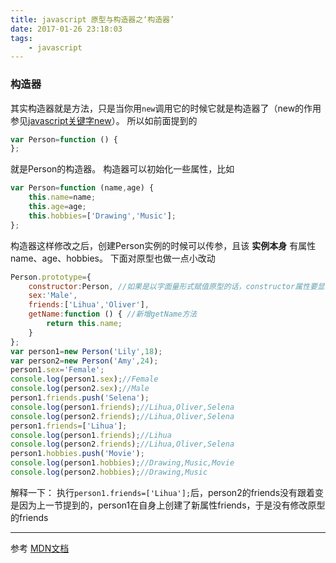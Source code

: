```yaml
---
title: javascript 原型与构造器之‘构造器’
date: 2017-01-26 23:18:03
tags:
    - javascript
---
```

### 构造器
其实构造器就是方法，只是当你用`new`调用它的时候它就是构造器了（new的作用参见[javascript关键字new](https://disinuo.me/2017/01/10/2017-01-10-javascript_new/)）。
所以如前面提到的
```javascript
var Person=function () {
};
```
就是Person的构造器。
构造器可以初始化一些属性，比如
```javascript
var Person=function (name,age) {
    this.name=name;
    this.age=age;
    this.hobbies=['Drawing','Music'];
};
```
构造器这样修改之后，创建Person实例的时候可以传参，且该 __实例本身__ 有属性name、age、hobbies。
下面对原型也做一点小改动
```javascript
Person.prototype={
    constructor:Person, //如果是以字面量形式赋值原型的话，constructor属性要显示定义
    sex:'Male',
    friends:['Lihua','Oliver'],
    getName:function () { //新增getName方法
        return this.name;
    }
};
var person1=new Person('Lily',18);
var person2=new Person('Amy',24);
person1.sex='Female';
console.log(person1.sex);//Female
console.log(person2.sex);//Male
person1.friends.push('Selena');
console.log(person1.friends);//Lihua,Oliver,Selena
console.log(person2.friends);//Lihua,Oliver,Selena
person1.friends=['Lihua'];
console.log(person1.friends);//Lihua
console.log(person2.friends);//Lihua,Oliver,Selena
person1.hobbies.push('Movie');
console.log(person1.hobbies);//Drawing,Music,Movie
console.log(person2.hobbies);//Drawing,Music
```
解释一下：
执行`person1.friends=['Lihua'];`后，person2的friends没有跟着变是因为上一节提到的，person1在自身上创建了新属性friends，于是没有修改原型的friends
***************
参考
[MDN文档](https://developer.mozilla.org/zh-CN/docs/Web/JavaScript/Inheritance_and_the_prototype_chain)
